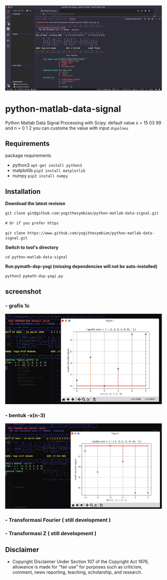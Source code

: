 ![DSP Screen](https://github.com/yogithesymbian/python-matlab-data-signal/blob/master/screenshot/dsp-screen-yogi.png)

# python-matlab-data-signal

Python Matlab Data Signal Processing with Scipy.
default value x = 15 03 99 and n = 0 1 2
you can custome the value with input `dspolnes`

## Requirements

package requirements

- python3 `apt-get install python3`
- matplotlib `pip3 install matplotlib`
- numpy `pip3 install numpy`

## Installation

**Download the latest revision**

```
git clone git@github.com:yogithesymbian/python-matlab-data-signal.git

# Or if you prefer https

git clone https://www.github.com/yogithesymbian/python-matlab-data-signal.git
```

**Switch to tool's directory**

```
cd python-matlab-data-signal
```

**Run pymath-dsp-yogi (missing dependencies will not be auto-installed)**

```
python3 pymath-dsp-yogi.py
```

## screenshot

### - grafis 1c

![DSP Screen1](<https://github.com/yogithesymbian/python-matlab-data-signal/blob/master/screenshot/grafis-x(n).png>)

### - bentuk -x(n-3)

![DSP Screen1](https://raw.githubusercontent.com/yogithesymbian/python-matlab-data-signal/master/screenshot/jikaxn.png)

### - Transformasi Fourier ( still development )

### - Transformasi Z ( still development )

## Disclaimer

- Copyright Disclaimer Under Section 107 of the Copyright Act 1976, allowance is made for "fair use" for purposes such as criticism, comment, news reporting, teaching, scholarship, and research.
